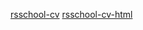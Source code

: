 [rsschool-cv](https://VadimCvirko1992.github.io/rsschool-cv/cv)
[rsschool-cv-html](https://VadimCvirko1992.github.io/rsschool-cv)
